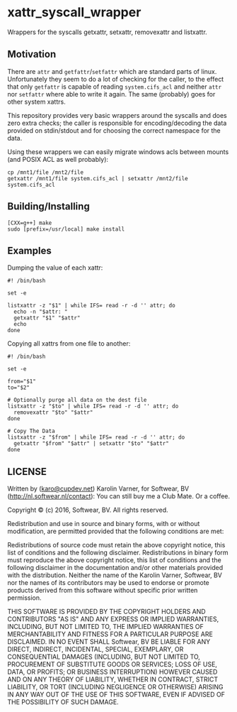 # xattr_syscall_wrapper

Wrappers for the syscalls getxattr, setxattr, removexattr and listxattr.

## Motivation

There are `attr` and `getfattr`/`setfattr` which are standard parts of linux.
Unfortunately they seem to do a lot of checking for the caller, to the effect
that only `getfattr` is capable of reading `system.cifs_acl` and neither `attr`
nor `setfattr` where able to write it again. The same (probably) goes for other
system xattrs.

This repository provides very basic wrappers around the syscalls and does zero
extra checks; the caller is responsible for encoding/decoding the data provided
on stdin/stdout and for choosing the correct namespace for the data.

Using these wrappers we can easily migrate windows acls between mounts (and POSIX
ACL as well probably):

```
cp /mnt1/file /mnt2/file
getxattr /mnt1/file system.cifs_acl | setxattr /mnt2/file system.cifs_acl
```

## Building/Installing

```
[CXX=g++] make
sudo [prefix=/usr/local] make install
```

## Examples

Dumping the value of each xattr:

```
#! /bin/bash

set -e

listxattr -z "$1" | while IFS= read -r -d '' attr; do
  echo -n "$attr: "
  getxattr "$1" "$attr"
  echo
done
```

Copying all xattrs from one file to another:

```
#! /bin/bash

set -e

from="$1"
to="$2"

# Optionally purge all data on the dest file
listxattr -z "$to" | while IFS= read -r -d '' attr; do
  removexattr "$to" "$attr"
done

# Copy The Data
listxattr -z "$from" | while IFS= read -r -d '' attr; do
  getxattr "$from" "$attr" | setxattr "$to" "$attr"
done
```

## LICENSE

Written by (karo@cupdev.net) Karolin Varner, for Softwear, BV (http://nl.softwear.nl/contact): You can still buy me a Club Mate. Or a coffee.

Copyright © (c) 2016, Softwear, BV. All rights reserved.

Redistribution and use in source and binary forms, with or without modification, are permitted provided that the following conditions are met:

Redistributions of source code must retain the above copyright notice, this list of conditions and the following disclaimer.
Redistributions in binary form must reproduce the above copyright notice, this list of conditions and the following disclaimer in the documentation and/or other materials provided with the distribution.
Neither the name of the Karolin Varner, Softwear, BV nor the names of its contributors may be used to endorse or promote products derived from this software without specific prior written permission.

THIS SOFTWARE IS PROVIDED BY THE COPYRIGHT HOLDERS AND CONTRIBUTORS "AS IS" AND ANY EXPRESS OR IMPLIED WARRANTIES, INCLUDING, BUT NOT LIMITED TO, THE IMPLIED WARRANTIES OF MERCHANTABILITY AND FITNESS FOR A PARTICULAR PURPOSE ARE DISCLAIMED. IN NO EVENT SHALL Softwear, BV BE LIABLE FOR ANY DIRECT, INDIRECT, INCIDENTAL, SPECIAL, EXEMPLARY, OR CONSEQUENTIAL DAMAGES (INCLUDING, BUT NOT LIMITED TO, PROCUREMENT OF SUBSTITUTE GOODS OR SERVICES; LOSS OF USE, DATA, OR PROFITS; OR BUSINESS INTERRUPTION) HOWEVER CAUSED AND ON ANY THEORY OF LIABILITY, WHETHER IN CONTRACT, STRICT LIABILITY, OR TORT (INCLUDING NEGLIGENCE OR OTHERWISE) ARISING IN ANY WAY OUT OF THE USE OF THIS SOFTWARE, EVEN IF ADVISED OF THE POSSIBILITY OF SUCH DAMAGE.
